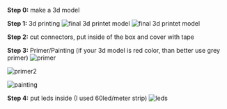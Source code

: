 **Step 0:** make a 3d model

**Step 1:** 3d printing 
![final 3d printet model](https://github.com/ArtiomBoo/Arduino_Hexagon-LEDs/blob/master/images/20190505_114858.jpg)
![final 3d printet model](https://github.com/ArtiomBoo/Arduino_Hexagon-LEDs/blob/master/images/20190412_152043.jpg)

**Step 2:** cut connectors, put inside of the box and cover with tape 

**Step 3:** Primer/Painting (if your 3d model is red color, than better use grey primer)
![primer](https://github.com/ArtiomBoo/Arduino_Hexagon-LEDs/blob/master/images/20190501_095853.jpg)

![primer2](https://github.com/ArtiomBoo/Arduino_Hexagon-LEDs/blob/master/images/20190504_130005.jpg)

![painting](https://github.com/ArtiomBoo/Arduino_Hexagon-LEDs/blob/master/images/20190504_172753.jpg)

**Step 4:** put leds inside (I used 60led/meter strip)
![leds](https://github.com/ArtiomBoo/Arduino_Hexagon-LEDs/blob/master/images/20190504_180053.jpg)
